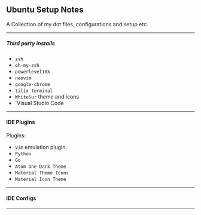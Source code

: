 ## Ubuntu Setup Notes

A Collection of my dot files, configurations and setup etc.

-----

##### Third party installs

 * `zsh` 
 * `oh-my-zsh`
 * `powerlevel10k`
 * `neovim`
 * `google-chrome`
 * `tilix terminal`
 * `WhiteSur` theme and icons
 * `Visual Studio Code

 -----


#### IDE Plugins

Plugins:
 * `Vim` emulation plugin.
 * `Python` 
 * `Go`
 * `Atom One Dark Theme`
 * `Material Theme Icons`
 * `Material Icon Theme`

-----

#### IDE Configs

-----